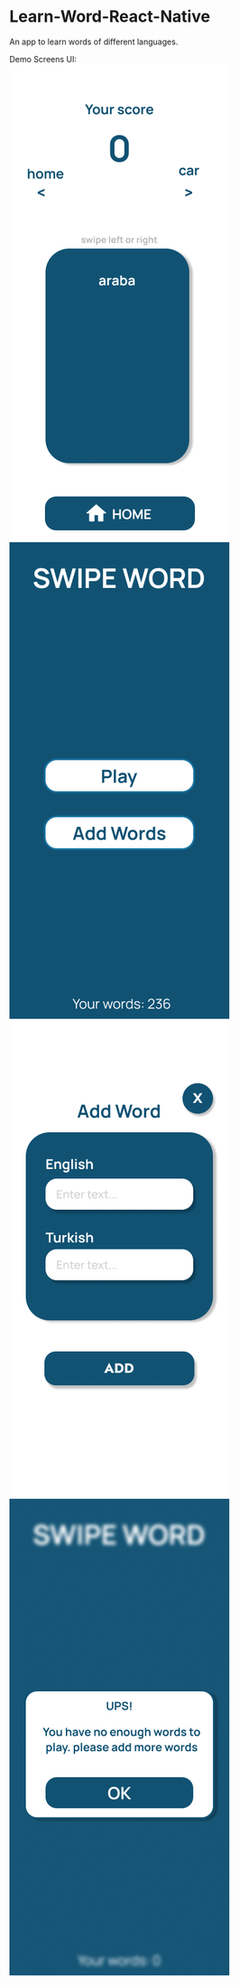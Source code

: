 # Learn-Word-React-Native
An app to learn words of different languages.

Demo Screens UI:
![screenshot1](https://github.com/myk794/Learn-Word-React-Native/blob/main/assets/screenshots/PlayScreen.png?raw=true)
![screenshot2](https://github.com/myk794/Learn-Word-React-Native/blob/main/assets/screenshots/MainScreen.png?raw=true)
![screenshot3](https://github.com/myk794/Learn-Word-React-Native/blob/main/assets/screenshots/AddWordScreen.png?raw=true)
![screenshot4](https://github.com/myk794/Learn-Word-React-Native/blob/main/assets/screenshots/WarningScreen.png?raw=true)